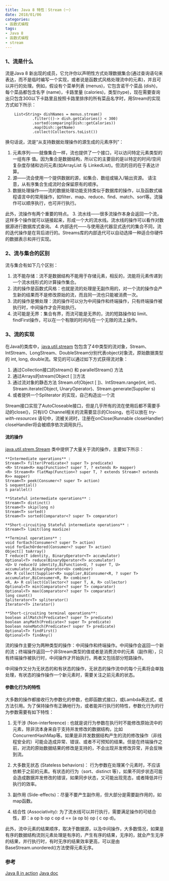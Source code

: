 ```yaml
---
title: Java 8 特性：Stream（一）
date: 2018/01/06
categories:
- 函数式编程
tags:
- Java 8
- 函数式编程
- stream
---
```

### 1、流是什么
流是Java 8 新出现的成员，它允许你以声明性方式处理数据集合(通过查询语句来表达，而不是临时编写一个实现，或者说是函数式风格处理流中的元素)，并且可以并行的处理。例如，假设有个菜单列表 (menus)，它包含诺干个菜品 (dish)，每个菜品都包含名字 (name)，卡路里量 (calories)，类型(type)，现在需要查询出只包含300以下卡路里且按照卡路里排序的所有菜品名字时，用Stream的实现方式如下所示：
```
	List<String> dishNames = menus.stream()
			.filter(()-> dish.getCalories() < 300)
			.sorted(comparing(Dish::getCalories))
			.map(Dish::getName)
			.collect(Collectors.toList())
```
换句话说，流是“从支持数据处理操作的源生成的元素序列”：
1. 元素序列——就像集合一样，流也提供了一个接口，可以访问特定元素类型的一组有序 值。因为集合是数据结构，所以它的主要目的是以特定的时间/空间复杂度存储和访问元素(如ArrayList 与 LinkedList)。但流的目的在于表达计算。
2. 源——流会使用一个提供数据的源，如集合、数组或输入/输出资源。 请注意，从有序集合生成流时会保留原有的顺序。
3. 数据处理操作——流的数据处理功能支持类似于数据库的操作，以及函数式编程语言中的常用操作，如filter、map、reduce、find、match、sort等。流操作可以顺序执行，也可并行执行。

<!--more-->

此外，流操作有两个重要的特点。
3. 流水线——很多流操作本身会返回一个流，这样多个操作就可以链接起来，形成一个大的流水线。流水线的操作可以看作对数据源进行数据库式查询。
4. 内部迭代——与使用迭代器显式迭代的集合不同，流的迭代操作是在背后进行的。Streams库的内部迭代可以自动选择一种适合你硬件的数据表示和并行实现。

### 2、流与集合的区别
流与集合有如下几个区别：
1. 流不能存储：流不是数据结构不能用于存储元素，相反的，流能将元素传递到一个流水线形式的计算操作集合。
2. 流的操作是函数式风格：也就是流的处理是无副作用的，对一个流的操作会产生新的结果而不是修改原始的流，而且同一流也只能被消费一次。
3. 流的操作是懒处理：流的操作可以分为中间操作和终端操作，只有终端操作被执行时，中间操作才会开始执行。
4. 流可能是无界：集合有界，而流可能是无界的，流的短路操作如 limit、findFirst操作，可以在一个有限的时间内在一个无限的流上操作。

### 3、流的实现
在Java的类库中，[java.util.stream](https://docs.oracle.com/javase/8/docs/api/java/util/stream/package-summary.html) 包包含了4中类型的流对象，Stream、IntStream、LongStream、DoubleStream分别代表object对象流，原始数据类型的 int, long, double流。常见的可以通过如下方式获得流对象：
1. 通过Collection接口的stream() 和 parallelStream() 方法
2. 通过Arrays的stream(Object [ ])方法
3. 通过流对象的静态方法 Stream.of(Object [ ])、IntStream.range(int, int)、Stream.iterate(Object, UnaryOperator)、Stream.generate(Supplier<T> s)
4. 或者提供一个Spliterator 的实现，自己构造出一个流

Stream接口实现了AutoCloseable接口，但是几乎所有的流在使用后都不需要手动的close()，只有I/O Channel相关的流需要显示的Closing，也可以放在 *try-with-resources* 语句中，流被关闭时，注册在onClose(Runnable closeHandler) closeHandler将会被顺序依次调用执行。 

#### 流的操作
[java.util.strem.Stream](https://docs.oracle.com/javase/8/docs/api/java/util/stream/Stream.html) 类中提供了大量关于流的操作，主要如下所示：
```
**Intermediate operations** :
Stream<T> filter(Predicate<? super T> predicate)
<R> Stream<R> map(Function<? super T, ? extends R> mapper)
<R> Stream<R> flatMap(Function<? super T, ? extends Stream<? extends R>> mapper)
Stream<T> peek(Consumer<? super T> action)
S sequential()
S parallel()
```
```
**Stateful intermediate operations** :
Stream<T> distinct()
Stream<T> skip(long n)
Stream<T> sorted()
Stream<T> sorted(Comparator<? super T> comparator)
```
```
**Short-circuiting Stateful intermediate operations** :
Stream<T> limit(long maxSize)
```
```
**Terminal operations** : 
void forEach(Consumer<? super T> action)
void forEachOrdered(Consumer<? super T> action)
Object[] toArray()
T reduce(T identity, BinaryOperator<T> accumulator)
Optional<T> reduce(BinaryOperator<T> accumulator)
<U> U reduce(U identity,BiFunction<U, ? super T, U> accumulator,BinaryOperator<U> combiner)
<R> R collect(Supplier<R> supplier,BiConsumer<R, ? super T> accumulator,BiConsumer<R, R> combiner)
<R, A> R collect(Collector<? super T, A, R> collector)
Optional<T> min(Comparator<? super T> comparator)
Optional<T> max(Comparator<? super T> comparator)
long count()
Spliterator<T> spliterator()
Iterator<T> iterator()
```
```
**Short-circuiting terminal operations**:
boolean allMatch(Predicate<? super T> predicate)
boolean anyMath(Predicate<? super T> predicate)
boolean noneMatch(Predicate<? super T> predicate)
Optional<T> findFirst()
Optional<T> findAny()
```
流的操作主要分为两种类型的操作：中间操作和终端操作。中间操作会返回一个新的流；终端操作返回一个非Stream类型的值或者是消费流中的元素（副作用），只有终端操作被执行时，中间操作才开始执行。两者又包括部分短路操作。

中间操作又分为无状态的和有状态的操作，无状态的操作流中的每个元素将会单独处理，有状态的操作操作一个新元素时，需要关注之前元素的状态。

#### 参数化行为的特性
大多数的操作都接收行为参数化的参数，也即函数式接口，或Lambda表达式，或方法引用。为了保持操作有正确地行为，或者能并行执行的特性，参数化行为的行为参数需要有如下特性：
1.  无干涉 (Non-interference) : 也就是说行为参数在执行时不能修改原始流中的元素，除非流本身来自于支持并发修改的数据结构，比如ConcurrentHashMap等。如果是非并发数据结构产生的流的修改操作（非线程安全的）可能会造成异常、错误、或者不可预知的结果。但是在终端操作之前，对流的原始数据结果的修改是支持的，不会出现并发修改异常，并会反映到流。

2.  大多数无状态 (Stateless behaviors)： 行为参数在处理某个元素时，不应该依赖于之前的元素。有状态的行为（sort、distinct 等），如果不同步状态可能会造成数据并发修改的错误，如果同步状态，又可能出现竞态，或者降低并行执行的效率。

3. 副作用 (Side-effects)：尽量不要产生副作用，但大部分是需要副作用的，如map函数。
4.  结合性 (Associativity):  为了流水线可以并行执行，需要满足操作的可结合性，即：a op b op c op d == (a op b) op ( c op d)。

此外，流中元素的结果顺序，取决于数据源，以及中间操作，大多数情况，如果是有序的数据结构流则元素处理是有序的，产生有序的结果，无序的，就会产生无序的结果，并行执行时，有时无序的结果效率更高，可以是由BaseStream.unordered()方法使得元素无序。


### 参考
[Java 8 in action]()
[Java doc](https://docs.oracle.com/javase/8/docs/api/java/util/stream/package-summary.html)
